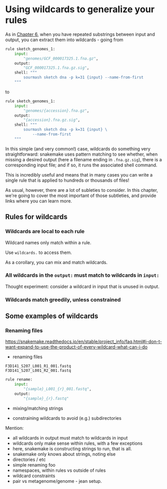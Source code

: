 # Using wildcards to generalize your rules

As in [Chapter 6](../chapter_6.md), when you have repeated substrings between
input and output, you can extract them into wildcards - going from

```python
rule sketch_genomes_1:
    input:
        "genomes/GCF_000017325.1.fna.gz",
    output:
        "GCF_000017325.1.fna.gz.sig",
    shell: """
        sourmash sketch dna -p k=31 {input} --name-from-first
    """
```

to

```python
rule sketch_genomes_1:
    input:
        "genomes/{accession}.fna.gz",
    output:
        "{accession}.fna.gz.sig",
    shell: """
        sourmash sketch dna -p k=31 {input} \
            --name-from-first
    """
```

In this simple (and very common!) case, wildcards do something very
straightforward: snakemake uses pattern matching to see whether, when
missing a desired output (here a filename ending in `.fna.gz.sig`),
there is a corresponding input file; and if so, it runs the associated
shell command.

This is incredibly useful and means that in many cases you can write
a single rule that is applied to hundreds or thousands of files!

As usual, however, there are a lot of subleties to consider. In this
chapter, we're going to cover the most important of those subtleties, and
provide links where you can learn more.

## Rules for wildcards

### Wildcards are local to each rule

Wildcard names only match within a rule.

Use `wildcards.` to access them.

As a corollary, you can mix and match wildcards.

### All wildcards in the `output:` must match to wildcards in `input:`

Thought experiment: consider a wildcard in input that is unused in output.

### Wildcards match greedily, unless constrained

## Some examples of wildcards


### Renaming files

https://snakemake.readthedocs.io/en/stable/project_info/faq.html#i-don-t-want-expand-to-use-the-product-of-every-wildcard-what-can-i-do

* renaming files



```
F3D141_S207_L001_R1_001.fastq
F3D141_S207_L001_R2_001.fastq
```


```python
rule rename:
    input:
        "{sample}_L001_{r}_001.fastq",
    output:
        "{sample}_{r}.fastq"
```

* mixing/matching strings

* constraining wildcards to avoid (e.g.) subdirectories

Mention:

* all wildcards in output must match to wildcards in input
* wildcards only make sense within rules, with a few exceptions
* here, snakemake is constructing strings to run, that is all.
* snakemake only knows about strings, noting else
* directories / etc
* simple renaming foo
* namespaces, within rules vs outside of rules
* wildcard constraints
* pair vs metagenome/genome - jean setup.
